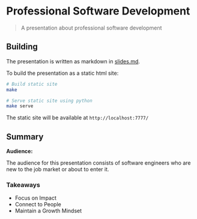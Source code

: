 # Professional Software Development

> A presentation about professional software development

## Building

The presentation is written as markdown in [slides.md](slides.md).

To build the presentation as a static html site:

```sh
# Build static site
make

# Serve static site using python
make serve
```

The static site will be available at `http://localhost:7777/`

## Summary

**Audience:**

The audience for this presentation consists of software engineers who are new to the job market or about to enter it.

### Takeaways

- Focus on Impact
- Connect to People
- Maintain a Growth Mindset
